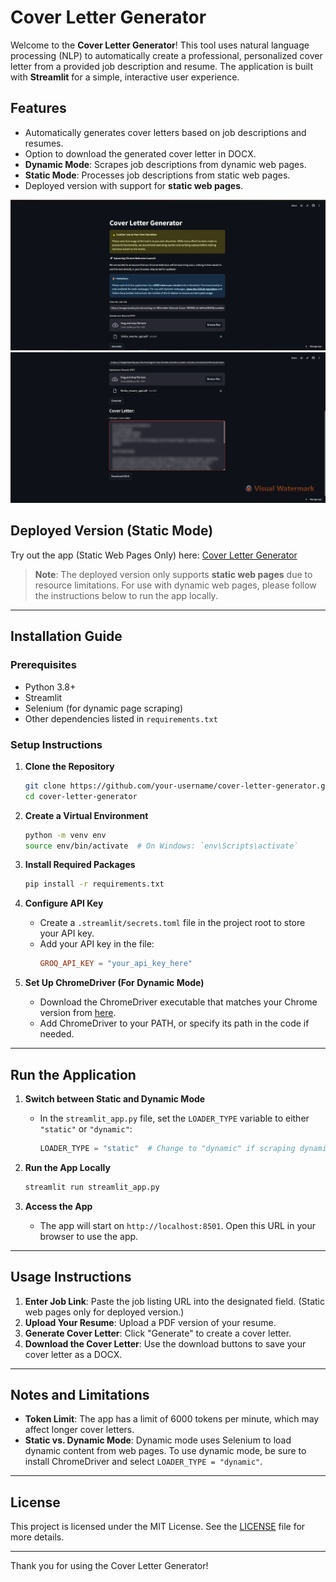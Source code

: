 # Cover Letter Generator

Welcome to the **Cover Letter Generator**! This tool uses natural language processing (NLP) to automatically create a professional, personalized cover letter from a provided job description and resume. The application is built with **Streamlit** for a simple, interactive user experience.

## Features
- Automatically generates cover letters based on job descriptions and resumes.
- Option to download the generated cover letter in DOCX.
- **Dynamic Mode**: Scrapes job descriptions from dynamic web pages.
- **Static Mode**: Processes job descriptions from static web pages.
- Deployed version with support for **static web pages**.

![Cover Letter Generator - Screenshot 1](clg1.png)
![Cover Letter Generator - Screenshot 2](clg2.png)

## Deployed Version (Static Mode)
Try out the app (Static Web Pages Only) here: [Cover Letter Generator](https://cover-letter-generator-1155.streamlit.app/)

> **Note**: The deployed version only supports **static web pages** due to resource limitations. For use with dynamic web pages, please follow the instructions below to run the app locally.

---

## Installation Guide

### Prerequisites
- Python 3.8+
- Streamlit
- Selenium (for dynamic page scraping)
- Other dependencies listed in `requirements.txt`

### Setup Instructions

1. **Clone the Repository**
   ```bash
   git clone https://github.com/your-username/cover-letter-generator.git
   cd cover-letter-generator
   ```

2. **Create a Virtual Environment**
   ```bash
   python -m venv env
   source env/bin/activate  # On Windows: `env\Scripts\activate`
   ```

3. **Install Required Packages**
   ```bash
   pip install -r requirements.txt
   ```

4. **Configure API Key**
   - Create a `.streamlit/secrets.toml` file in the project root to store your API key.
   - Add your API key in the file:
     ```toml
     GROQ_API_KEY = "your_api_key_here"
     ```

5. **Set Up ChromeDriver (For Dynamic Mode)**
   - Download the ChromeDriver executable that matches your Chrome version from [here](https://sites.google.com/chromium.org/driver/).
   - Add ChromeDriver to your PATH, or specify its path in the code if needed.

---

## Run the Application

1. **Switch between Static and Dynamic Mode**
   - In the `streamlit_app.py` file, set the `LOADER_TYPE` variable to either `"static"` or `"dynamic"`:
     ```python
     LOADER_TYPE = "static"  # Change to "dynamic" if scraping dynamic web pages
     ```

2. **Run the App Locally**
   ```bash
   streamlit run streamlit_app.py
   ```

3. **Access the App**
   - The app will start on `http://localhost:8501`. Open this URL in your browser to use the app.

---

## Usage Instructions

1. **Enter Job Link**: Paste the job listing URL into the designated field. (Static web pages only for deployed version.)
2. **Upload Your Resume**: Upload a PDF version of your resume.
3. **Generate Cover Letter**: Click "Generate" to create a cover letter.
4. **Download the Cover Letter**: Use the download buttons to save your cover letter as a DOCX.

---

## Notes and Limitations
- **Token Limit**: The app has a limit of 6000 tokens per minute, which may affect longer cover letters.
- **Static vs. Dynamic Mode**: Dynamic mode uses Selenium to load dynamic content from web pages. To use dynamic mode, be sure to install ChromeDriver and select `LOADER_TYPE = "dynamic"`.

---

## License
This project is licensed under the MIT License. See the [LICENSE](LICENSE) file for more details.

---

Thank you for using the Cover Letter Generator!
